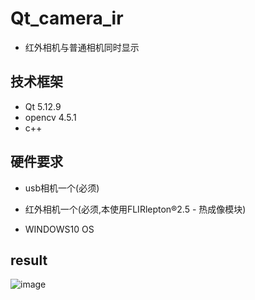 # Qt_camera_ir
* 红外相机与普通相机同时显示

## 技术框架

* Qt 5.12.9
* opencv 4.5.1
* c++

## 硬件要求

* usb相机一个(必须)

* 红外相机一个(必须,本使用FLIRlepton®2.5 - 热成像模块)

* WINDOWS10 OS

  

## result

![image](https://github.com/superbayes/Qt_camera_ir/blob/main/flirDemo/myQtIRAndCam.gif)

